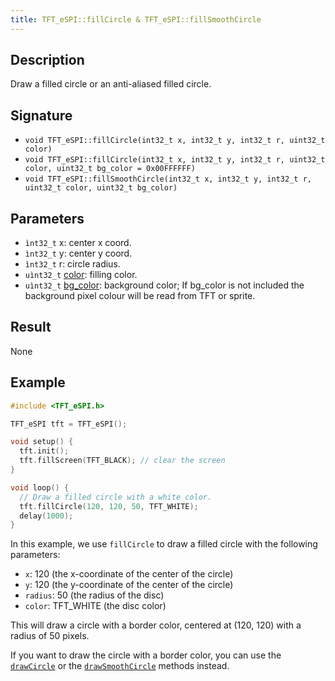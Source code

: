 ```yaml
---
title: TFT_eSPI::fillCircle & TFT_eSPI::fillSmoothCircle
---
```


## Description

Draw a filled circle or an anti-aliased filled circle.

## Signature

* `void TFT_eSPI::fillCircle(int32_t x, int32_t y, int32_t r, uint32_t color)`
* `void TFT_eSPI::fillCircle(int32_t x, int32_t y, int32_t r, uint32_t color, uint32_t bg_color = 0x00FFFFFF)`
* `void TFT_eSPI::fillSmoothCircle(int32_t x, int32_t y, int32_t r, uint32_t color, uint32_t bg_color)`

## Parameters

* `ìnt32_t` x: center x coord.
* `ìnt32_t` y: center y coord.
* `ìnt32_t` r: circle radius.
* `uìnt32_t` [color](../colors.md): filling color.
* `uìnt32_t` [bg_color](../colors.md): background color; If bg_color is not included the background pixel colour will be read
    from TFT or sprite.

## Result

None

## Example

```cpp
#include <TFT_eSPI.h>

TFT_eSPI tft = TFT_eSPI();

void setup() {
  tft.init();
  tft.fillScreen(TFT_BLACK); // clear the screen
}

void loop() {
  // Draw a filled circle with a white color. 
  tft.fillCircle(120, 120, 50, TFT_WHITE);
  delay(1000);
}
```

In this example, we use `fillCircle` to draw a filled circle with the following parameters:

* `x`: 120 (the x-coordinate of the center of the circle)
* `y`: 120 (the y-coordinate of the center of the circle)
* `radius`: 50 (the radius of the disc)
* `color`: TFT_WHITE (the disc color)

This will draw a circle with a border color, centered at (120, 120) with a radius of 50 pixels.

If you want to draw the circle with a border color, you can use the [`drawCircle`](drawcircle.md) or the
[`drawSmoothCircle`](drawcircle.md) methods instead.

